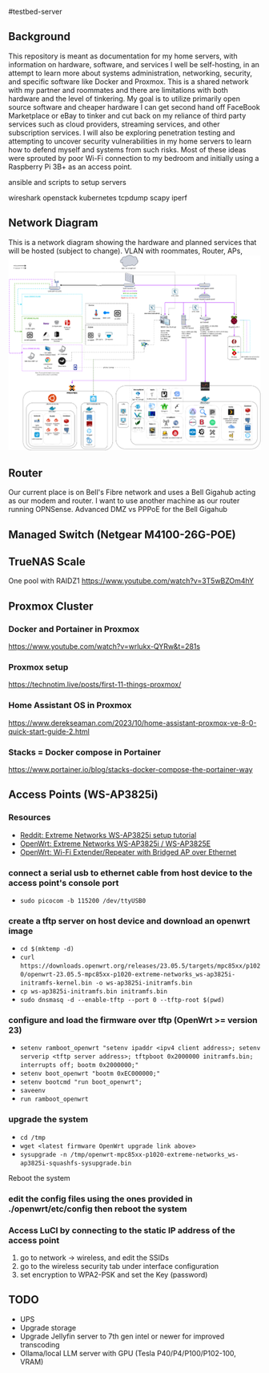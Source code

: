 #testbed-server

## Background
This repository is meant as documentation for my home servers, with information on hardware, software, and services I well be self-hosting, in an attempt to learn more about systems administration, networking, security, and specific software like Docker and Proxmox. This is a shared network with my partner and roommates and there are limitations with both hardware and the level of tinkering. My goal is to utilize primarily open source software and cheaper hardware I can get second hand off FaceBook Marketplace or eBay to tinker and cut back on my reliance of third party services such as cloud providers, streaming services, and other subscription services. I will also be exploring penetration testing and attempting to uncover security vulnerabilities in my home servers to learn how to defend myself and systems from such risks. Most of these ideas were sprouted by poor Wi-Fi connection to my bedroom and initially using a Raspberry Pi 3B+ as an access point.


ansible and scripts to setup servers

wireshark
openstack
kubernetes
tcpdump
scapy
iperf

## Network Diagram
This is a network diagram showing the hardware and planned services that will be hosted (subject to change). VLAN with roommates, Router, APs, 
![alt text](example-network.png)

## Router
Our current place is on Bell's Fibre network and uses a Bell Gigahub acting as our modem and router. I want to use another machine as our router running OPNSense. 
Advanced DMZ vs PPPoE for the Bell Gigahub

## Managed Switch (Netgear M4100-26G-POE)

## TrueNAS Scale
One pool with RAIDZ1
https://www.youtube.com/watch?v=3T5wBZOm4hY

## Proxmox Cluster

### Docker and Portainer in Proxmox
https://www.youtube.com/watch?v=wrlukx-QYRw&t=281s

### Proxmox setup
https://technotim.live/posts/first-11-things-proxmox/

### Home Assistant OS in Proxmox
https://www.derekseaman.com/2023/10/home-assistant-proxmox-ve-8-0-quick-start-guide-2.html

### Stacks = Docker compose in Portainer
https://www.portainer.io/blog/stacks-docker-compose-the-portainer-way

## Access Points (WS-AP3825i)

### Resources
- [Reddit: Extreme Networks WS-AP3825i setup tutorial](https://www.reddit.com/r/openwrt/comments/1e0otf7/extreme_networks_wsap3825i_setup_tutorial/)
- [OpenWrt: Extreme Networks WS-AP3825i / WS-AP3825E](https://openwrt.org/toh/extreme_networks/ws-ap3825i)
- [OpenWrt: Wi-Fi Extender/Repeater with Bridged AP over Ethernet](https://openwrt.org/docs/guide-user/network/wifi/wifiextenders/bridgedap)

### connect a serial usb to ethernet cable from host device to the access point's console port
- `sudo picocom -b 115200 /dev/ttyUSB0`

### create a tftp server on host device and download an openwrt image
- `cd $(mktemp -d)`
- `curl https://downloads.openwrt.org/releases/23.05.5/targets/mpc85xx/p1020/openwrt-23.05.5-mpc85xx-p1020-extreme-networks_ws-ap3825i-initramfs-kernel.bin -o ws-ap3825i-initramfs.bin`
- `cp ws-ap3825i-initramfs.bin initramfs.bin`
- `sudo dnsmasq -d --enable-tftp --port 0 --tftp-root $(pwd)`

### configure and load the firmware over tftp (OpenWrt >= version 23)
- `setenv ramboot_openwrt "setenv ipaddr <ipv4 client address>; setenv serverip <tftp server address>; tftpboot 0x2000000 initramfs.bin; interrupts off; bootm 0x2000000;"`
- `setenv boot_openwrt "bootm 0xEC000000;"`
- `setenv bootcmd "run boot_openwrt";`
- `saveenv`
- `run ramboot_openwrt`

### upgrade the system
- `cd /tmp`
- `wget <latest firmware OpenWrt upgrade link above>`
- `sysupgrade -n /tmp/openwrt-mpc85xx-p1020-extreme-networks_ws-ap3825i-squashfs-sysupgrade.bin`

Reboot the system

### edit the config files using the ones provided in ./openwrt/etc/config then reboot the system

### Access LuCI by connecting to the static IP address of the access point
1. go to network -> wireless, and edit the SSIDs
2. go to the wireless security tab under interface configuration
3. set encryption to WPA2-PSK and set the Key (password)

## TODO
- UPS
- Upgrade storage
- Upgrade Jellyfin server to 7th gen intel or newer for improved transcoding
- Ollama/local LLM server with GPU (Tesla P40/P4/P100/P102-100, VRAM)
